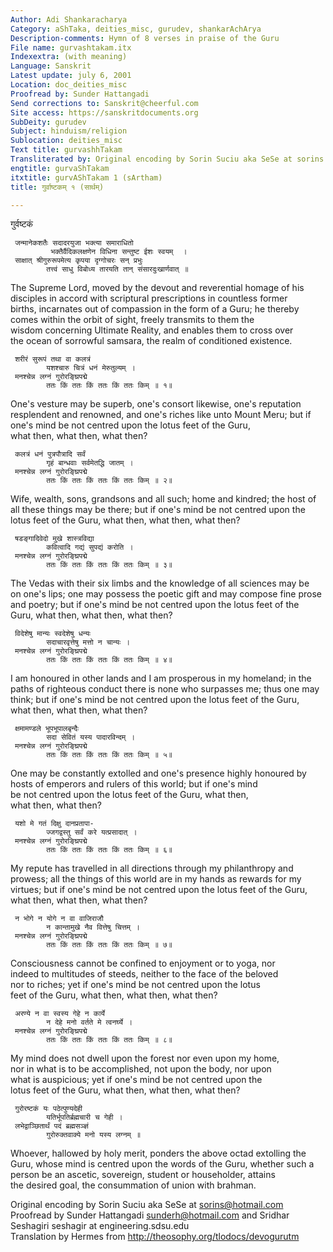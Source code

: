 ```yaml
---
Author: Adi Shankaracharya
Category: aShTaka, deities_misc, gurudev, shankarAchArya
Description-comments: Hymn of 8 verses in praise of the Guru
File name: gurvashtakam.itx
Indexextra: (with meaning)
Language: Sanskrit
Latest update: july 6, 2001
Location: doc_deities_misc
Proofread by: Sunder Hattangadi
Send corrections to: Sanskrit@cheerful.com
Site access: https://sanskritdocuments.org
SubDeity: gurudev
Subject: hinduism/religion
Sublocation: deities_misc
Text title: gurvashhTakam
Transliterated by: Original encoding by Sorin Suciu aka SeSe at sorins at hotmail.com
engtitle: gurvaShTakam
itxtitle: gurvAShTakam 1 (sArtham)
title: गुर्वाष्टकम् १ (सार्थम्)

---
```

  
 गुर्वष्टकं   
  
     जन्मानेकशतैः सदादरयुजा भक्त्या समाराधितो  
             भक्तैर्वैदिकलक्षणेन विधिना सन्तुष्ट ईशः स्वयम्  ।  
     साक्षात् श्रीगुरुरूपमेत्य कृपया दृग्गोचरः सन् प्रभुः  
            तत्त्वं साधु विबोध्य तारयति तान् संसारदुःखार्णवात् ॥   
The Supreme Lord, moved by the devout and reverential homage of his  
disciples in accord with scriptural prescriptions in countless former  
births, incarnates out of compassion in the form of a Guru; he thereby  
comes within the orbit of sight, freely transmits to them the  
wisdom concerning Ultimate Reality, and enables them to cross over  
the ocean of sorrowful samsara, the realm of conditioned existence.  
  
     शरीरं सुरूपं तथा वा कलत्रं  
            यशश्चारु चित्रं धनं मेरुतुल्यम् ।  
     मनश्चेन्न लग्नं गुरोरङ्घ्रिपद्मे  
            ततः किं ततः किं ततः किं ततः किम् ॥ १॥   
One's vesture may be superb, one's consort likewise, one's reputation  
resplendent and renowned, and one's riches like unto Mount Meru; but if  
one's mind be not centred upon the lotus feet of the Guru,  
what then, what then, what then?  
  
     कलत्रं धनं पुत्रपौत्रादि सर्वं  
            गृहं बान्धवाः सर्वमेतद्धि जातम् ।  
     मनश्चेन्न लग्नं गुरोरङ्घ्रिपद्मे  
            ततः किं ततः किं ततः किं ततः किम् ॥ २॥   
Wife, wealth, sons, grandsons and all such; home and kindred; the host of  
all these things may be there; but if one's mind be not centred upon the  
lotus feet of the Guru, what then, what then, what then?  
  
     षडङ्गादिवेदो मुखे शास्त्रविद्या  
            कवित्वादि गद्यं सुपद्यं करोति ।  
     मनश्चेन्न लग्नं गुरोरङ्घ्रिपद्मे  
            ततः किं ततः किं ततः किं ततः किम् ॥ ३॥   
The Vedas with their six limbs and the knowledge of all sciences may be  
on one's lips; one may possess the poetic gift and may compose fine prose  
and poetry; but if one's mind be not centred upon the lotus feet of the  
Guru, what then, what then, what then?  
  
     विदेशेषु मान्यः स्वदेशेषु धन्यः  
            सदाचारवृत्तेषु मत्तो न चान्यः ।  
     मनश्चेन्न लग्नं गुरोरङ्घ्रिपद्मे  
            ततः किं ततः किं ततः किं ततः किम् ॥ ४॥   
I am honoured in other lands and I am prosperous in my homeland; in the  
paths of righteous conduct there is none who surpasses me; thus one may  
think; but if one's mind be not centred upon the lotus feet of the Guru,  
what then, what then, what then?  
  
     क्षमामण्डले भूपभूपालबृन्दैः  
            सदा सेवितं यस्य पादारविन्दम् ।  
     मनश्चेन्न लग्नं गुरोरङ्घ्रिपद्मे  
            ततः किं ततः किं ततः किं ततः किम् ॥ ५॥   
One may be constantly extolled and one's presence highly honoured by  
hosts of emperors and rulers of this world; but if one's mind  
be not centred upon the lotus feet of the Guru, what then,  
what then, what then?  
  
     यशो मे गतं दिक्षु दानप्रतापा-  
            ज्जगद्वस्तु सर्वं करे यत्प्रसादात् ।  
     मनश्चेन्न लग्नं गुरोरङ्घ्रिपद्मे  
            ततः किं ततः किं ततः किं ततः किम् ॥ ६॥   
My repute has travelled in all directions through my philanthropy and  
prowess; all the things of this world are in my hands as rewards for my  
virtues; but if one's mind be not centred upon the lotus feet of the Guru,  
what then, what then, what then?  
  
     न भोगे न योगे न वा वाजिराजौ  
            न कान्तामुखे नैव वित्तेषु चित्तम् ।  
     मनश्चेन्न लग्नं गुरोरङ्घ्रिपद्मे  
            ततः किं ततः किं ततः किं ततः किम् ॥ ७॥   
Consciousness cannot be confined to enjoyment or to yoga, nor  
indeed to multitudes of steeds, neither to the face of the beloved  
nor to riches; yet if one's mind be not centred upon the lotus  
feet of the Guru, what then, what then, what then?  
  
     अरण्ये न वा स्वस्य गेहे न कार्ये  
            न देहे मनो वर्तते मे त्वनर्घ्ये ।  
     मनश्चेन्न लग्नं गुरोरङ्घ्रिपद्मे  
            ततः किं ततः किं ततः किं ततः किम् ॥ ८॥   
My mind does not dwell upon the forest nor even upon my home,  
nor in what is to be accomplished, not upon the body, nor upon  
what is auspicious; yet if one's mind be not centred upon the  
lotus feet of the Guru, what then, what then, what then?  
  
     गुरोरष्टकं यः पठेत्पुण्यदेही  
            यतिर्भूपतिर्ब्रह्मचारी च गेही ।  
     लभेद्वाञ्छितार्थं पदं ब्रह्मसञ्ज्ञं  
            गुरोरुक्तवाक्ये मनो यस्य लग्नम् ॥   
Whoever, hallowed by holy merit, ponders the above octad extolling the  
Guru, whose mind is centred upon the words of the Guru, whether such a  
person be an ascetic, sovereign, student or householder, attains  
the desired goal, the consummation of union with brahman.  
  
Original encoding by Sorin Suciu aka SeSe at sorins@hotmail.com  
Proofread by Sunder Hattangadi sunderh@hotmail.com and Sridhar Seshagiri seshagir at engineering.sdsu.edu  
Translation by Hermes from http://theosophy.org/tlodocs/devogurutm  
  
